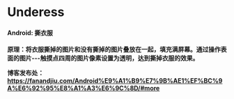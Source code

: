 # Underess
#### Android: 撕衣服
**原理：将衣服撕掉的图片和没有撕掉的图片叠放在一起，填充满屏幕。通过操作表面的图片---触摸点四周的图片像素设置为透明，达到撕掉衣服的效果。**

**博客发布处：https://fanandjiu.com/Android%E9%A1%B9%E7%9B%AE1%EF%BC%9A%E6%92%95%E8%A1%A3%E6%9C%8D/#more**
